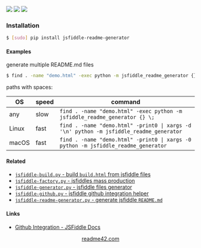 <!--
https://readme42.com
-->


[![](https://img.shields.io/pypi/v/jsfiddle-readme-generator.svg?maxAge=3600)](https://pypi.org/project/jsfiddle-readme-generator/)
[![](https://img.shields.io/badge/License-Unlicense-blue.svg?longCache=True)](https://unlicense.org/)
[![](https://github.com/andrewp-as-is/jsfiddle-readme-generator.py/workflows/tests42/badge.svg)](https://github.com/andrewp-as-is/jsfiddle-readme-generator.py/actions)

### Installation
```bash
$ [sudo] pip install jsfiddle-readme-generator
```

#### Examples
generate multiple README.md files

```bash
$ find . -name "demo.html" -exec python -m jsfiddle_readme_generator {} \;
```
paths with spaces:

OS|speed|command
-|-|-
any|slow|`find . -name "demo.html" -exec python -m jsfiddle_readme_generator {} \;`
Linux|fast|`find . -name "demo.html" -print0 \| xargs -d '\n' python -m jsfiddle_readme_generator`
macOS|fast|`find . -name "demo.html" -print0 \| xargs -0 python -m jsfiddle_readme_generator`

#### Related
+   [`jsfiddle-build.py` - build `build.html` from jsfiddle files](https://pypi.org/project/jsfiddle-build/)
+   [`jsfiddle-factory.py` - jsfiddles mass production](https://pypi.org/project/jsfiddle-build/)
+   [`jsfiddle-generator.py` - jsfiddle files generator](https://pypi.org/project/jsfiddle-generator/)
+   [`jsfiddle-github.py` - jsfiddle github integration helper](https://pypi.org/project/jsfiddle-github/)
+   [`jsfiddle-readme-generator.py` - generate jsfiddle `README.md`](https://pypi.org/project/jsfiddle-readme-generator/)

#### Links
+   [Github Integration - JSFiddle Docs](https://docs.jsfiddle.net/github-integration)

<p align="center">
    <a href="https://readme42.com/">readme42.com</a>
</p>